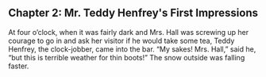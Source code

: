 ## Chapter 2: Mr. Teddy Henfrey's First Impressions

At four o’clock, when it was fairly dark and Mrs. Hall was screwing up her courage to go in and ask her visitor if he would take some tea, Teddy Henfrey, the clock-jobber, came into the bar. “My sakes! Mrs. Hall,” said he, “but this is terrible weather for thin boots!” The snow outside was falling faster. 